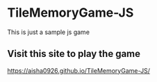 # TileMemoryGame-JS
This is just a sample js game

## Visit this site to play the game
https://aisha0926.github.io/TileMemoryGame-JS/
